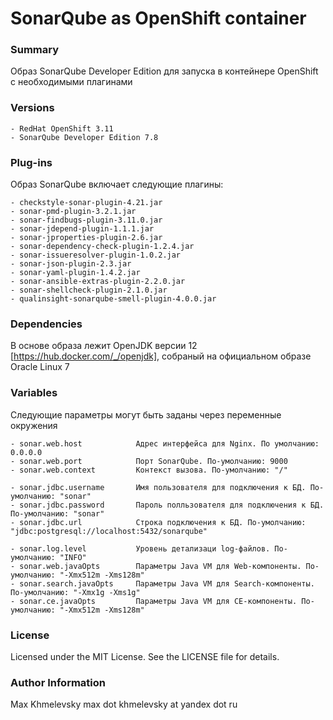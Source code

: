 # SonarQube as OpenShift container

### Summary

Образ SonarQube Developer Edition для запуска в контейнере OpenShift с необходимыми плагинами

### Versions

    - RedHat OpenShift 3.11
    - SonarQube Developer Edition 7.8

### Plug-ins

Образ SonarQube включает следующие плагины:

    - checkstyle-sonar-plugin-4.21.jar
    - sonar-pmd-plugin-3.2.1.jar
    - sonar-findbugs-plugin-3.11.0.jar
    - sonar-jdepend-plugin-1.1.1.jar
    - sonar-jproperties-plugin-2.6.jar
    - sonar-dependency-check-plugin-1.2.4.jar
    - sonar-issueresolver-plugin-1.0.2.jar
    - sonar-json-plugin-2.3.jar
    - sonar-yaml-plugin-1.4.2.jar
    - sonar-ansible-extras-plugin-2.2.0.jar
    - sonar-shellcheck-plugin-2.1.0.jar
    - qualinsight-sonarqube-smell-plugin-4.0.0.jar


### Dependencies

В основе образа лежит OpenJDK версии 12 [https://hub.docker.com/_/openjdk], собраный на официальном образе Oracle Linux 7

### Variables

Следующие параметры могут быть заданы через переменные окружения

    - sonar.web.host            Адрес интерфейса для Nginx. По умолчанию: 0.0.0.0
    - sonar.web.port            Порт SonarQube. По-умолчанию: 9000
    - sonar.web.context         Контекст вызова. По-умолчанию: "/"

    - sonar.jdbc.username       Имя пользователя для подключения к БД. По-умолчанию: "sonar"
    - sonar.jdbc.password       Пароль полльзователя для подключения к БД. По-умолчанию: "sonar"
    - sonar.jdbc.url            Строка подключения к БД. По-умолчанию: "jdbc:postgresql://localhost:5432/sonarqube"

    - sonar.log.level           Уровень детализаци log-файлов. По-умолчанию: "INFO"
    - sonar.web.javaOpts        Параметры Java VM для Web-компоненты. По-умолчанию: "-Xmx512m -Xms128m"
    - sonar.search.javaOpts     Параметры Java VM для Search-компоненты. По-умолчанию: "-Xmx1g -Xms1g"
    - sonar.ce.javaOpts         Параметры Java VM для CE-компоненты. По-умолчанию: "-Xmx512m -Xms128m"

### License

Licensed under the MIT License. See the LICENSE file for details.

### Author Information

Max Khmelevsky max dot khmelevsky at yandex dot ru
